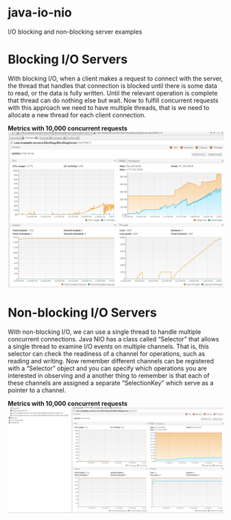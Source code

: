 # java-io-nio
I/O blocking and non-blocking server examples

# Blocking I/O Servers
With blocking I/O, when a client makes a request to connect with the server, the thread that handles that connection is blocked until there is some data to read, or the data is fully written.
Until the relevant operation is complete that thread can do nothing else but wait.
Now to fulfill concurrent requests with this approach we need to have multiple threads, that is we need to allocate a new thread for each client connection.

**Metrics with 10,000 concurrent requests**
![](blocking-server.png)


# Non-blocking I/O Servers
With non-blocking I/O, we can use a single thread to handle multiple concurrent connections.
Java NIO has a class called “Selector” that allows a single thread to examine I/O events on multiple channels.
That is, this selector can check the readiness of a channel for operations, such as reading and writing.
Now remember different channels can be registered with a “Selector” object and you can specify which operations you are interested in observing and a another thing to remember is that each of these channels are assigned a separate “SelectionKey” which serve as a pointer to a channel.

**Metrics with 10,000 concurrent requests**
![](non-blocking-server.png)
